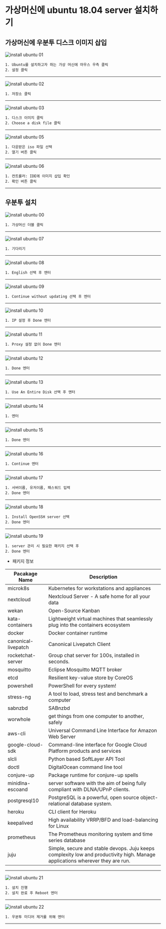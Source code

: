 # 가상머신에 ubuntu 18.04 server 설치하기

## 가상머신에 우분투 디스크 이미지 삽입
<img src="https://github.com/huvso/study/blob/master/VirtualBox/02%20install%20ubuntu/img/01_marked.png?raw=true" align="center" title="install ubuntu 01" alt="install ubuntu 01"></img>
```
1. Ubuntu를 설치하고자 하는 가상 머신에 마우스 우측 클릭
2. 설정 클릭
```
******************

<img src="https://github.com/huvso/study/blob/master/VirtualBox/02%20install%20ubuntu/img/02_marked.png?raw=true" align="center" title="install ubuntu 02" alt="install ubuntu 02"></img>
```
1. 저장소 클릭
```
******************

<img src="https://github.com/huvso/study/blob/master/VirtualBox/02%20install%20ubuntu/img/04_marked.png?raw=true" align="center" title="install ubuntu 03" alt="install ubuntu 03"></img>
```
1. 디스크 이미지 클릭
2. Choose a disk file 클릭
```
******************

<img src="https://github.com/huvso/study/blob/master/VirtualBox/02%20install%20ubuntu/img/05_marked.png?raw=true" align="center" title="install ubuntu 05" alt="install ubuntu 05"></img>
```
1. 다운받은 iso 파일 선택
2. 열기 버튼 클릭
```
******************

<img src="https://github.com/huvso/study/blob/master/VirtualBox/02%20install%20ubuntu/img/06_marked.png?raw=true" align="center" title="install ubuntu 06" alt="install ubuntu 06"></img>
```
1. 컨트롤러: IDE에 이미지 삽입 확인
2. 확인 버튼 클릭
```
******************

## 우분투 설치

<img src="https://github.com/huvso/study/blob/master/VirtualBox/02%20install%20ubuntu/img/00_marked.png?raw=true" align="center" title="install ubuntu 00" alt="install ubuntu 00"></img>
```
1. 가상머신 더블 클릭
```
******************

<img src="https://github.com/huvso/study/blob/master/VirtualBox/02%20install%20ubuntu/img/07.png?raw=true" align="center" title="install ubuntu 07" alt="install ubuntu 07"></img>
```
1. 기다리기
```
******************

<img src="https://github.com/huvso/study/blob/master/VirtualBox/02%20install%20ubuntu/img/08.png?raw=true" align="center" title="install ubuntu 08" alt="install ubuntu 08"></img>
```
1. English 선택 후 엔터
```
******************

<img src="https://github.com/huvso/study/blob/master/VirtualBox/02%20install%20ubuntu/img/09.png?raw=true" align="center" title="install ubuntu 09" alt="install ubuntu 09"></img>
```
1. Continue without updating 선택 후 엔터
```
******************

<img src="https://github.com/huvso/study/blob/master/VirtualBox/02%20install%20ubuntu/img/10.png?raw=true" align="center" title="install ubuntu 10" alt="install ubuntu 10"></img>
```
1. IP 설정 후 Done 엔터
```
******************

<img src="https://github.com/huvso/study/blob/master/VirtualBox/02%20install%20ubuntu/img/11.png?raw=true" align="center" title="install ubuntu 11" alt="install ubuntu 11"></img>
```
1. Proxy 설정 없이 Done 엔터
```
******************

<img src="https://github.com/huvso/study/blob/master/VirtualBox/02%20install%20ubuntu/img/12.png?raw=true" align="center" title="install ubuntu 12" alt="install ubuntu 12"></img>
```
1. Done 엔터
```
******************

<img src="https://github.com/huvso/study/blob/master/VirtualBox/02%20install%20ubuntu/img/13.png?raw=true" align="center" title="install ubuntu 13" alt="install ubuntu 13"></img>
```
1. Use An Entire Disk 선택 후 엔터
```
******************

<img src="https://github.com/huvso/study/blob/master/VirtualBox/02%20install%20ubuntu/img/14.png?raw=true" align="center" title="install ubuntu 14" alt="install ubuntu 14"></img>
```
1. 엔터
```
******************

<img src="https://github.com/huvso/study/blob/master/VirtualBox/02%20install%20ubuntu/img/15.png?raw=true" align="center" title="install ubuntu 15" alt="install ubuntu 15"></img>
```
1. Done 엔터
```
******************

<img src="https://github.com/huvso/study/blob/master/VirtualBox/02%20install%20ubuntu/img/16.png?raw=true" align="center" title="install ubuntu 16" alt="install ubuntu 16"></img>
```
1. Continue 엔터
```
******************

<img src="https://github.com/huvso/study/blob/master/VirtualBox/02%20install%20ubuntu/img/17.png?raw=true" align="center" title="install ubuntu 17" alt="install ubuntu 17"></img>
```
1. 서버이름, 유저이름, 패스워드 입력
2. Done 엔터
```
******************

<img src="https://github.com/huvso/study/blob/master/VirtualBox/02%20install%20ubuntu/img/18.png?raw=true" align="center" title="install ubuntu 18" alt="install ubuntu 18"></img>
```
1. Install OpenSSH server 선택
2. Done 엔터
```
******************

<img src="https://github.com/huvso/study/blob/master/VirtualBox/02%20install%20ubuntu/img/19.png?raw=true" align="center" title="install ubuntu 19" alt="install ubuntu 19"></img>
```
1. server 관리 시 필요한 패키지 선택 후
2. Done 엔터
```

* 패키지 정보

|Pacakage Name|Description|
|-------------|-----------|
|microk8s|Kubernetes for workstations and appliances|
|nextcloud|Nextcloud Server - A safe home for all your data|
|wekan|Open-Source Kanban|
|kata-containers|Lightweight virtual machines that seamlessly plug into the containers ecosystem|
|docker|Docker container runtime|
|canonical-livepatch|Canonical Livepatch Client|
|rocketchat-server|Group chat server for 100s, installed in seconds.|
|mosquitto|Eclipse Mosquitto MQTT broker|
|etcd|Resilient key-value store by CoreOS|
|powershell|PowerShell for every system!|
|stress-ng|A tool to load, stress test and benchmark a computer|
|sabnzbd|SABnzbd|
|worwhole|get things from one computer to another, safely|
|aws-cli|Universal Command Line Interface for Amazon Web Server|
|google-cloud-sdk|Command-line interface for Google Cloud Platform products and services|
|slcli|Python based SoftLayer API Tool|
|doctl|DigitalOcean command line tool|
|conjure-up|Package runtime for conjure-up spells|
|minidlna-escoand|server software with the aim of being fully compliant with DLNA/UPnP clients.|
|postgresql10|PostgreSQL is a powerful, open source object-relational database system.|
|heroku|CLI client for Heroku|
|keepalived|High availability VRRP/BFD and load-balancing for Linux|
|prometheus|The Prometheus monitoring system and time series database|
|juju|Simple, secure and stable devops. Juju keeps complexity low and productivity high. Manage applications wherever they are run.|
******************

<img src="https://github.com/huvso/study/blob/master/VirtualBox/02%20install%20ubuntu/img/21.png?raw=true" align="center" title="install ubuntu 21" alt="install ubuntu 21"></img>
```
1. 설치 진행
2. 설치 완료 후 Reboot 엔터
```
******************

<img src="https://github.com/huvso/study/blob/master/VirtualBox/02%20install%20ubuntu/img/22.png?raw=true" align="center" title="install ubuntu 22" alt="install ubuntu 22"></img>
```
1. 우분투 미디어 제거를 위해 엔터
```
******************